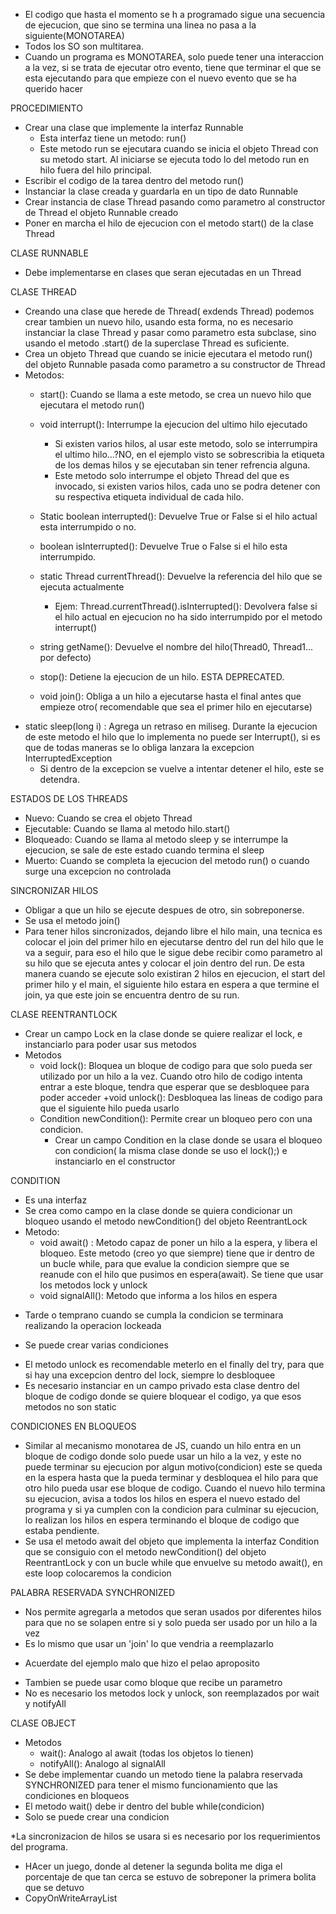 - El codigo que hasta el momento se h a programado sigue una secuencia de ejecucion, que sino se termina una linea no pasa a la siguiente(MONOTAREA)
- Todos los SO son multitarea.
- Cuando un programa es MONOTAREA, solo puede tener una interaccion a la vez, si se trata de ejecutar otro evento, tiene que terminar el que se esta ejecutando para que empieze con el nuevo evento que se ha querido hacer

PROCEDIMIENTO
- Crear una clase que implemente la interfaz Runnable 
  + Esta interfaz tiene un metodo: run()
  * Este metodo run se ejecutara cuando se inicia el objeto Thread con su metodo start. Al iniciarse se ejecuta todo lo del metodo run en hilo fuera del hilo principal.
- Escribir el codigo de la tarea dentro del metodo run()
- Instanciar la clase creada y guardarla en un tipo de dato Runnable
- Crear instancia de clase Thread pasando como parametro al constructor de Thread el objeto Runnable creado
- Poner en marcha el hilo de ejecucion con el metodo start() de la clase Thread

CLASE RUNNABLE
- Debe implementarse en clases que seran ejecutadas en un Thread

CLASE THREAD
- Creando una clase que herede de Thread( exdends Thread) podemos crear tambien un nuevo hilo, usando esta forma, no es necesario instanciar la clase Thread y pasar como parametro esta subclase, sino usando el metodo .start() de la superclase Thread es suficiente.
- Crea un objeto Thread que cuando se inicie ejecutara el metodo run() del objeto Runnable pasada como parametro a su constructor de Thread
- Metodos:
  + start(): Cuando se llama a este metodo, se crea un nuevo hilo que ejecutara el metodo run()
  + void interrupt(): Interrumpe la ejecucion del ultimo hilo ejecutado
    * Si existen varios hilos, al usar este metodo, solo se interrumpira el ultimo hilo...?NO, en el ejemplo visto se sobrescribia la etiqueta de los demas hilos y se ejecutaban sin tener refrencia alguna.
    * Este metodo solo interrumpe el objeto Thread del que es invocado, si existen varios hilos, cada uno se podra detener con su respectiva etiqueta individual de cada hilo.

  + Static boolean interrupted(): Devuelve True or False si el hilo actual esta interrumpido o no.
  + boolean isInterrupted(): Devuelve True o False si el hilo esta interrumpido.
  + static Thread currentThread(): Devuelve la referencia del hilo que se ejecuta actualmente
    + Ejem: Thread.currentThread().isInterrupted(): Devolvera false si el hilo actual en ejecucion no ha sido interrumpido por el metodo interrupt()
  + string getName(): Devuelve el nombre del hilo(Thread0, Thread1... por defecto)
  + stop(): Detiene la ejecucion de un hilo. ESTA DEPRECATED.
  + void join(): Obliga a un hilo a ejecutarse hasta el final antes que empieze otro( recomendable que sea el primer hilo en ejecutarse)

* static sleep(long i) : Agrega un retraso en miliseg. Durante la ejecucion de este metodo el hilo que lo implementa no puede ser Interrupt(), si es que de todas maneras se lo obliga lanzara la excepcion InterruptedException
  + Si dentro de la excepcion se vuelve a intentar detener el hilo, este se detendra.

ESTADOS DE LOS THREADS
- Nuevo: Cuando se crea el objeto Thread
- Ejecutable: Cuando se llama al metodo hilo.start()
- Bloqueado: Cuando se llama al metodo sleep y se interrumpe la ejecucion, se sale de este estado cuando termina el sleep
- Muerto: Cuando se completa la ejecucion del metodo run() o cuando surge una excepcion no controlada

SINCRONIZAR HILOS
- Obligar a que un hilo se ejecute despues de otro, sin sobreponerse.
- Se usa el metodo join()
- Para tener hilos sincronizados, dejando libre el hilo main, una tecnica es colocar el join del primer hilo en ejecutarse dentro del run del hilo que le va a seguir, para eso el hilo que le sigue debe recibir como parametro al su hilo que se ejecuta antes y colocar el join dentro del run. De esta manera cuando se ejecute solo existiran 2 hilos en ejecucion, el start del primer hilo y el main, el siguiente hilo estara en espera a que termine el join, ya que este join se encuentra dentro de su run.

CLASE REENTRANTLOCK
- Crear un campo Lock en la clase donde se quiere realizar el lock, e instanciarlo para poder usar sus metodos
- Metodos
  + void lock(): Bloquea un bloque de codigo para que solo pueda ser utilizado por un hilo a la vez. Cuando otro hilo de codigo intenta entrar a este bloque, tendra que esperar que se desbloquee para poder acceder
  +void unlock(): Desbloquea las lineas de codigo para que el siguiente hilo pueda usarlo
  + Condition newCondition(): Permite crear un bloqueo pero con una condicion.
    + Crear un campo Condition en la clase donde se usara el bloqueo con condicion( la misma clase donde se uso el lock();) e instanciarlo en el constructor


CONDITION
- Es una interfaz
- Se crea como campo en la clase donde se quiera condicionar un bloqueo usando el metodo newCondition() del objeto ReentrantLock
- Metodo:
  + void await() : Metodo capaz de poner un hilo a la espera, y libera el bloqueo. Este metodo (creo yo que siempre) tiene que ir dentro de un bucle while, para que evalue la condicion siempre que se reanude con el hilo que pusimos en espera(await). Se tiene que usar los metodos lock y unlock
  + void signalAll(): Metodo que informa a los hilos en espera 
* Tarde o temprano cuando se cumpla la condicion se terminara realizando la operacion lockeada
- Se puede crear varias condiciones

* El metodo unlock es recomendable meterlo en el finally del try, para que si hay una excepcion dentro del lock, siempre lo desbloquee
* Es necesario instanciar en un campo privado esta clase dentro del bloque de codigo donde se quiere bloquear el codigo, ya que esos metodos no son static

CONDICIONES EN BLOQUEOS
- Similar al mecanismo monotarea de JS, cuando un hilo entra en un bloque de codigo donde solo puede usar un hilo a la vez, y este no puede terminar su ejecucion por algun motivo(condicion) este se queda en la espera hasta que la pueda terminar y desbloquea el hilo para que otro hilo pueda usar ese bloque de codigo. Cuando el nuevo hilo termina su ejecucion, avisa a todos los hilos en espera el nuevo estado del programa y si ya cumplen con la condicion para culminar su ejecucion, lo realizan los hilos en espera terminando el bloque de codigo que estaba pendiente.
- Se usa el metodo await del objeto que implementa la interfaz Condition que se consiguio con el metodo newCondition() del objeto ReentrantLock y con un bucle while que envuelve su metodo await(), en este loop colocaremos la condicion

PALABRA RESERVADA SYNCHRONIZED
- Nos permite agregarla a metodos que seran usados por diferentes hilos para que no se solapen entre si y solo pueda ser usado por un hilo a la vez
- Es lo mismo que usar un 'join' lo que vendria a reemplazarlo
* Acuerdate del ejemplo malo que hizo el pelao aproposito
- Tambien se puede usar como bloque que recibe un parametro 
- No es necesario los metodos lock y unlock, son reemplazados por wait y notifyAll

CLASE OBJECT
- Metodos
  + wait(): Analogo al await (todas los objetos lo tienen)
  + notifyAll(): Analogo al signalAll
- Se debe implementar cuando un metodo tiene la palabra reservada SYNCHRONIZED para tener el mismo funcionamiento que las condiciones en bloqueos
- El metodo wait() debe ir dentro del buble while(condicion)
- Solo se puede crear una condicion

*La sincronizacion de hilos se usara si es necesario por los requerimientos del programa.
* HAcer un juego, donde al detener la segunda bolita me diga el porcentaje de que tan cerca se estuvo de sobreponer la primera bolita que se detuvo
* CopyOnWriteArrayList